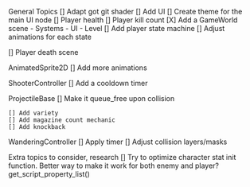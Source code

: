 General Topics
[] Adapt got git shader
[] Add UI
	[] Create theme for the main UI node
	[] Player health
	[] Player kill count
	[X] Add a GameWorld scene
		- Systems
		- UI
		- Level
[] Add player state machine
	[] Adjust animations for each state


[] Player death scene


AnimatedSprite2D
	[] Add more animations

ShooterController
	[] Add a cooldown timer

ProjectileBase
	[] Make it queue_free upon collision

	[] Add variety
	[] Add magazine count mechanic
	[] Add knockback

WanderingController
	[] Apply timer
	[] Adjust collision layers/masks


Extra topics to consider, research
	[] Try to optimize character stat init function.
		Better way to make it work for both enemy and player?
			get_script_property_list()
